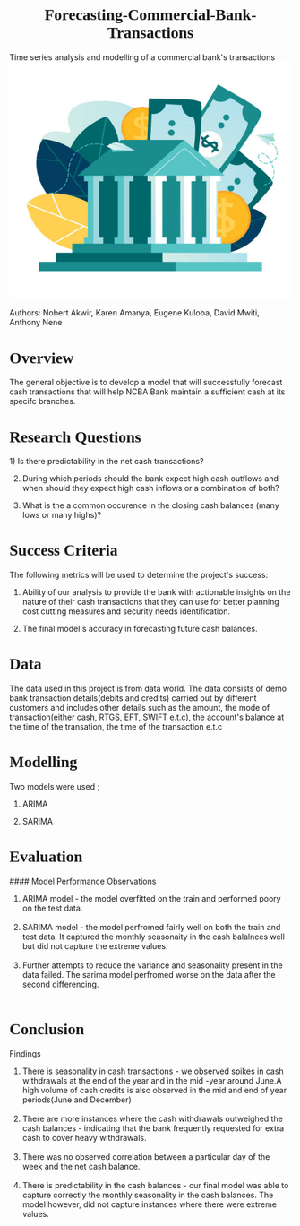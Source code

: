 <h1 style="text-align:center; font-family: 'Times New Roman',Times, serif; font-weight: bold;">Forecasting-Commercial-Bank-Transactions</h1>

Time series analysis and modelling of a commercial bank's transactions
![Bank_Transactions](Images/bank-img.jpg)

Authors: Nobert Akwir, Karen Amanya, Eugene Kuloba, David Mwiti, Anthony Nene

<h1 style="text-align:left; font-family: 'Times New Roman',Times, serif; font-weight: bold;">Overview</h1>
The general objective is to develop a model that will successfully forecast cash transactions that will help NCBA Bank maintain a sufficient cash at its specifc branches.

<h1 style="text-align:left; font-family: 'Times New Roman',Times, serif; font-weight: bold;">Research Questions</h1>
1) Is there predictability in the net cash transactions?

2) During which periods should the bank expect high cash outflows and when should they expect high cash inflows or a combination of both?

3) What is the a common occurence in the closing cash balances (many lows or many highs)?

<h1 style="text-align:left; font-family: 'Times New Roman',Times, serif; font-weight: bold;">Success Criteria</h1>
The following metrics will be used to determine the project's success:

1) Ability of our analysis to provide the bank with actionable insights on the nature of their cash transactions that they can use for better planning cost cutting measures and security needs identification.

2) The final model's accuracy in forecasting future cash balances.

<h1 style="text-align:left; font-family: 'Times New Roman',Times, serif; font-weight: bold;">Data</h1>

The data used in this project is from data world. The data consists of demo bank transaction details(debits and credits) carried out by different customers and includes other details such as the amount, the mode of transaction(either cash, RTGS, EFT, SWIFT e.t.c), the account's balance at the time of the transation, the time of the transaction e.t.c

<h1 style="text-align:left; font-family: 'Times New Roman',Times, serif; font-weight: bold;">Modelling</h1>
Two models were used ;

1) ARIMA

2) SARIMA

<h1 style="text-align:left; font-family: 'Times New Roman',Times, serif; font-weight: bold;">Evaluation</h1>
#### Model Performance Observations

<ol>
    <li>ARIMA model - the model overfitted on the train and performed poory on the test data.</li><br>
    <li>SARIMA model -  the model perfromed fairly well on both the train and test data. It captured the monthly seasonaity in the cash balalnces well but did not capture the extreme values.</li><br>
    <li>Further attempts to reduce the variance and seasonality present in the data failed. The sarima model perfromed worse on the data after the second differencing.</li><br>

</ol>


<h1 style="text-align:left; font-family: 'Times New Roman',Times, serif; font-weight: bold;">Conclusion</h1>
   Findings

<ol type='square'>
    <li >There is seasonality in cash transactions - we observed spikes in cash withdrawals at the end of the year and 
in the mid -year around June.A high volume of cash credits is also observed in the mid and end of year periods(June and December)</li><br>
    <li> There are more instances where the cash withdrawals outweighed the cash balances -
indicating that the bank frequently requested for extra cash to cover heavy withdrawals.</li><br>
    <li>There was no observed correlation between a particular day of the week and the net cash balance.</li><br>
    <li>There is predictability in the cash balances - our final model was able to capture correctly the monthly seasonality in the cash balances. The model however, did not capture instances where there were extreme values.</li><br>
</ol>








